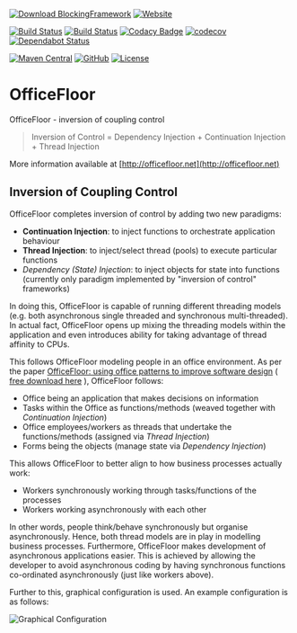 
 [![Download BlockingFramework](https://img.shields.io/sourceforge/dm/officefloor.svg)](https://sourceforge.net/projects/officefloor/files/latest/download)
 [![Website](https://img.shields.io/website-up-down-green-red/http/officefloor.net.svg?label=http://officefloor.net)](http://officefloor.net)

[![Build Status](https://dev.azure.com/officefloor/OfficeFloor/_apis/build/status/officefloor.OfficeFloor?branchName=master)](https://dev.azure.com/officefloor/OfficeFloor/_build/latest?definitionId=3&branchName=master)
 [![Build Status](https://travis-ci.org/officefloor/OfficeFloor.svg?branch=master)](https://travis-ci.org/officefloor/OfficeFloor)
 [![Codacy Badge](https://api.codacy.com/project/badge/Grade/814039475f634e7183c8cca435446459)](https://www.codacy.com/app/officefloor/OfficeFloor?utm_source=github.com&amp;utm_medium=referral&amp;utm_content=officefloor/OfficeFloor&amp;utm_campaign=Badge_Grade)
 [![codecov](https://codecov.io/gh/officefloor/OfficeFloor/branch/master/graph/badge.svg)](https://codecov.io/gh/officefloor/OfficeFloor)
 [![Dependabot Status](https://api.dependabot.com/badges/status?host=github&repo=officefloor/OfficeFloor)](https://dependabot.com)

 [![Maven Central](https://img.shields.io/maven-central/v/net.officefloor/officefloor.svg)](https://search.maven.org/search?q=a:officefloor)
 [![GitHub](https://img.shields.io/github/license/officefloor/OfficeFloor.svg)](http://officefloor.net/pricing.html)
 [![License](https://img.shields.io/badge/license-Apache%202.0%20%28by%20subscription%29-blue.svg)](http://officefloor.net/pricing.html)

# OfficeFloor

OfficeFloor - inversion of coupling control

> Inversion of Control = Dependency Injection + Continuation Injection + Thread Injection

More information available at [http://officefloor.net](http://officefloor.net)


## Inversion of Coupling Control

OfficeFloor completes inversion of control by adding two new paradigms:

* **Continuation Injection**: to inject functions to orchestrate application behaviour
* **Thread Injection**: to inject/select thread (pools) to execute particular functions
* *Dependency (State) Injection*: to inject objects for state into functions (currently only paradigm implemented by "inversion of control" frameworks)
 
In doing this, OfficeFloor is capable of running different threading models (e.g. both asynchronous single threaded and synchronous multi-threaded).  In actual fact, OfficeFloor opens up mixing the threading models within the application and even introduces ability for taking advantage of thread affinity to CPUs.

This follows OfficeFloor modeling people in an office environment.  As per the paper [OfficeFloor: using office patterns to improve software design](http://doi.acm.org/10.1145/2739011.2739013) ( [free download here](http://www.officefloor.net/about.html) ), OfficeFloor follows:

* Office being an application that makes decisions on information
* Tasks within the Office as functions/methods (weaved together with *Continuation Injection*)
* Office employees/workers as threads that undertake the functions/methods (assigned via *Thread Injection*)
* Forms being the objects (manage state via *Dependency Injection*)

This allows OfficeFloor to better align to how business processes actually work:

* Workers synchronously working through tasks/functions of the processes
* Workers working asynchronously with each other

In other words, people think/behave synchronously but organise asynchronously.  Hence, both thread models are in play in modelling business processes.  Furthermore, OfficeFloor makes development of asynchronous applications easier.  This is achieved by allowing the developer to avoid asynchronous coding by having synchronous functions co-ordinated asynchronously (just like workers above).

Further to this, graphical configuration is used.  An example configuration is as follows:

![Graphical Configuration](officefloor/tutorials/TransactionHttpServer/src/site/resources/images/transaction-woof.png "OfficeFloor graphical configuration")

